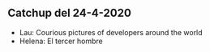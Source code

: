
## Catchup del 24-4-2020

- Lau: Courious pictures of developers around the world
- Helena: El tercer hombre 








